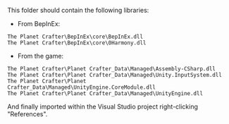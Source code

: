 This folder should contain the following libraries:

- From BepInEx:
```
The Planet Crafter\BepInEx\core\BepInEx.dll
The Planet Crafter\BepInEx\core\0Harmony.dll
```

- From the game:
```
The Planet Crafter\Planet Crafter_Data\Managed\Assembly-CSharp.dll
The Planet Crafter\Planet Crafter_Data\Managed\Unity.InputSystem.dll
The Planet Crafter\Planet Crafter_Data\Managed\UnityEngine.CoreModule.dll
The Planet Crafter\Planet Crafter_Data\Managed\UnityEngine.dll
```

And finally imported within the Visual Studio project right-clicking "References".
